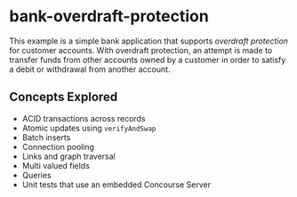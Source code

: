 # bank-overdraft-protection
This example is a simple bank application that supports *overdraft protection*
for customer accounts. With overdraft protection, an attempt is made to transfer
funds from other accounts owned by a customer in order to satisfy a debit or
withdrawal from another account.

## Concepts Explored
* ACID transactions across records
* Atomic updates using `verifyAndSwap`
* Batch inserts
* Connection pooling
* Links and graph traversal
* Multi valued fields
* Queries
* Unit tests that use an embedded Concourse Server
